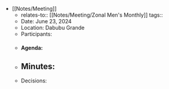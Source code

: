 - [[Notes/Meeting]]
	- relates-to:: [[Notes/Meeting/Zonal Men's Monthly]] 
	  tags::
	- Date: June 23, 2024
	- Location: Dabubu Grande
	- Participants:
	- #### Agenda:
	- Minutes:
		-
	- Decisions: